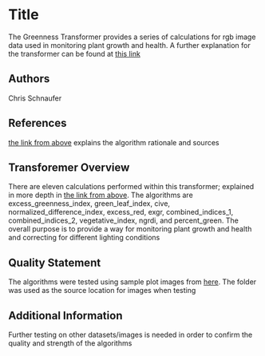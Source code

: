 # Title <!-- Replace 'Title' and this comment with a title or name of your algorithm -->
The Greenness Transformer provides a series of calculations for rgb image data used in monitoring plant growth and health.
A further explanation for the transformer can be found at [this link](https://docs.google.com/document/d/1cAm5w1Bs6dB1SHgf-HVmwwbebLhbZMUvTkXLtas_-xI/edit)

## Authors
Chris Schnaufer

## References
[the link from above](https://docs.google.com/document/d/1cAm5w1Bs6dB1SHgf-HVmwwbebLhbZMUvTkXLtas_-xI/edit) explains the algorithm rationale
and sources

## Transforemer Overview
There are eleven calculations performed within this transformer; explained in more depth in [the link from above](https://docs.google.com/document/d/1cAm5w1Bs6dB1SHgf-HVmwwbebLhbZMUvTkXLtas_-xI/edit).
The algorithms are excess_greenness_index, green_leaf_index, cive, normalized_difference_index, excess_red, exgr, combined_indices_1, combined_indices_2,
 vegetative_index, ngrdi, and percent_green.
 The overall purpose is to provide a way for monitoring plant growth and health and correcting for different lighting conditions

## Quality Statement
The algorithms were tested using sample plot images from [here](https://drive.google.com/file/d/1xWRU0YgK3Y9aUy5TdRxj14gmjLlozGxo/view). The folder was used as the source location for images when
testing

## Additional Information
Further testing on other datasets/images is needed in order to confirm the quality and strength of the algorithms
